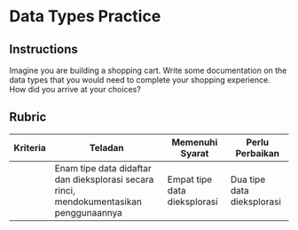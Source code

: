 # Data Types Practice

## Instructions

Imagine you are building a shopping cart. Write some documentation on the data types that you would need to complete your shopping experience. How did you arrive at your choices?

## Rubric

| Kriteria | Teladan                                                                                | Memenuhi Syarat              | Perlu Perbaikan            |
|----------|----------------------------------------------------------------------------------------|------------------------------|----------------------------|
|          | Enam tipe data didaftar dan dieksplorasi secara rinci, mendokumentasikan penggunaannya | Empat tipe data dieksplorasi | Dua tipe data dieksplorasi |
